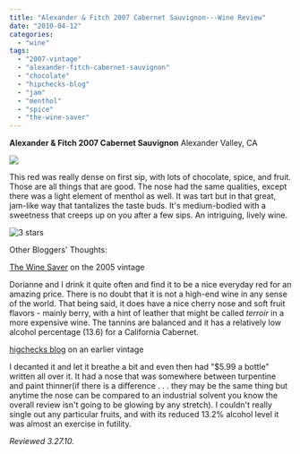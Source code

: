```yaml
---
title: "Alexander & Fitch 2007 Cabernet Sauvignon---Wine Review"
date: "2010-04-12"
categories:
  - "wine"
tags:
  - "2007-vintage"
  - "alexander-fitch-cabernet-sauvignon"
  - "chocolate"
  - "hipchecks-blog"
  - "jam"
  - "menthol"
  - "spice"
  - "the-wine-saver"
---
```


**Alexander & Fitch 2007 Cabernet Sauvignon** Alexander Valley, CA

![](http://www.rebeccagomezfarrell.com/gourmez/photos/alexanderfitchcabsav.JPG)

This red was really dense on first sip, with lots of chocolate, spice, and fruit. Those are all things that are good. The nose had the same qualities, except there was a light element of menthol as well. It was tart but in that great, jam-like way that tantalizes the taste buds. It's medium-bodied with a sweetness that creeps up on you after a few sips. An intriguing, lively wine.


<div class="caption">

![3 stars](http://www.rebeccagomezfarrell.com/wp-content/uploads/2009/02/rating_avocado1.gif "rating_avocado1")</div>
 Other Bloggers' Thoughts:

[The Wine Saver](http://winesaver.blogspot.com/2007/11/alexander-fitch-cabernet-sauvignon.html) on the 2005 vintage

Dorianne and I drink it quite often and find it to be a nice everyday red for an amazing price. There is no doubt that it is not a high-end wine in any sense of the world. That being said, it does have a nice cherry nose and soft fruit flavors - mainly berry, with a hint of leather that might be called _terroir_ in a more expensive wine. The tannins are balanced and it has a relatively low alcohol percentage (13.6) for a California Cabernet.

[higchecks blog](http://hipchecksblog.blogspot.com/2007/04/pizza-night-walexander-fitch.html) on an earlier vintage

I decanted it and let it breathe a bit and even then had "$5.99 a bottle" written all over it. It had a nose that was somewhere between turpentine and paint thinner(if there is a difference . . . they may be the same thing but anytime the nose can be compared to an industrial solvent you know the overall review isn't going to be glowing by any stretch). I couldn't really single out any particular fruits, and with its reduced 13.2% alcohol level it was almost an exercise in futility.

_Reviewed 3.27.10._
